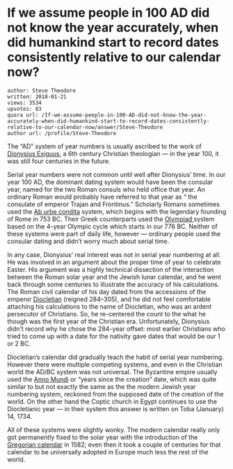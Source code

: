 # If we assume people in 100 AD did not know the year accurately, when did humankind start to record dates consistently relative to our calendar now?

	author: Steve Theodore
	written: 2018-01-21
	views: 3534
	upvotes: 83
	quora url: /If-we-assume-people-in-100-AD-did-not-know-the-year-accurately-when-did-humankind-start-to-record-dates-consistently-relative-to-our-calendar-now/answer/Steve-Theodore
	author url: /profile/Steve-Theodore


The “AD” system of year numbers is usually ascribed to the work of [Dionysius Exiguus](https://en.wikipedia.org/wiki/Dionysius_Exiguus), a 6th century Christian theologian — in the year 100, it was still four centuries in the future.

Serial year numbers were not common until well after Dionysius’ time. In our year 100 AD, the dominant dating system would have been the consular year, named for the two Roman consuls who held office that year. An ordinary Roman would probably have referred to that year as “ the consulate of emperor Trajan and Frontinus.” Scholarly Romans sometimes used the [Ab urbe condita](https://en.wikipedia.org/wiki/Ab_urbe_condita) system, which begins with the legendary founding of Rome in 753 BC. Their Greek counterparts used the [Olympiad ](https://en.wikipedia.org/wiki/Olympiad)system based on the 4-year Olympic cycle which starts in our 776 BC. Neither of these systems were part of daily life, however — ordinary people used the consular dating and didn’t worry much about serial time.

In any case, Dionysius’ real interest was not in serial year numbering at all. He was involved in an argument about the proper time of year to celebrate Easter. His argument was a highly technical dissection of the interaction between the Roman solar year and the Jewish lunar calendar, and he went back through some centuries to illustrate the accuracy of his calculations. The Roman civil calendar of his day dated from the accessions of the emperor [Diocletian](https://en.wikipedia.org/wiki/Diocletian) (reigned 284–305), and he did not feel comfortable attaching his calculations to the name of Diocletian, who was an ardent persecutor of Christians. So, he re-centered the count to the what he though was the first year of the Christian era. Unfortunately, Dionysius didn’t record why he chose the 284-year offset: most earlier Christians who tried to come up with a date for the nativity gave dates that would be our 1 or 2 BC.

Diocletian’s calendar did gradually teach the habit of serial year numbering. However there were multiple competing systems, and even in the Christian world the AD/BC system was not universal. The Byzantine empire usually used the [Anno Mundi](https://en.wikipedia.org/wiki/Anno_Mundi) or “years since the creation” date, which was quite similar to but not exactly the same as the the modern Jewish year numbering system, reckoned from the supposed date of the creation of the world. On the other hand the Coptic church in Egypt continues to use the Diocletianic year — in their system this answer is written on Toba (January) 14, 1734.

All of these systems were slightly wonky. The modern calendar really only got permanently fixed to the solar year with the introduction of the [Gregorian calendar](https://en.wikipedia.org/wiki/Gregorian_calendar) in 1582; even then it took a couple of centuries for that calendar to be universally adopted in Europe much less the rest of the world.

